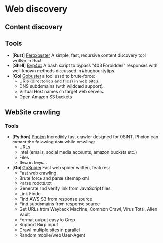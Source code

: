 # Web discovery

## Content discovery

## Tools 
- [**Rust**] [Feroxbuster](https://github.com/epi052/feroxbuster) A simple, fast, recursive content discovery tool written in Rust
- [**Shell**] [Byp4xx](https://github.com/lobuhi/byp4xx) A bash script to bypass "403 Forbidden" responses with well-known methods discussed in #bugbountytips.
- [**Go**] [Gobuster](https://github.com/OJ/gobuster) a tool used to brute-force:
  - URIs (directories and files) in web sites.
  - DNS subdomains (with wildcard support).
  - Virtual Host names on target web servers.
  - Open Amazon S3 buckets

## WebSite crawling

### Tools 
- [**Python**] [Photon](https://github.com/s0md3v/Photon) Incredibly fast crawler designed for OSINT. Photon can extract the following data while crawling: 
  - URLs
  - intel (emails, social media accounts, amazon buckets etc.)
  - Files
  - Secret keys...
- [**Go**] [GoSpider](https://github.com/jaeles-project/gospider) Fast web spider written, features:
  - Fast web crawling
  - Brute force and parse sitemap.xml
  - Parse robots.txt
  - Generate and verify link from JavaScript files
  - Link Finder
  - Find AWS-S3 from response source
  - Find subdomains from response source
  - Get URLs from Wayback Machine, Common Crawl, Virus Total, Alien Vault
  - Format output easy to Grep
  - Support Burp input
  - Crawl multiple sites in parallel
  - Random mobile/web User-Agent
